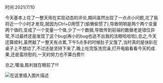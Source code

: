 
<BlogInfo id="1056" title="快乐星球的功能基本完成!" author="白日梦想猿" pv=0 read_times=0 pre_cost_time="19" category="开发记录" tag_list="['开发记录']" create_time="2021.07.10 20:37:13.529879" update_time="2021.07.12 00:18:28" />

时间:2021/7/10

今天基本上花了一整天用在实现动态的评论,期间虽然出现了一点点小问题,花了我将近一个小时才发现,就因为Ctrl+D用惯了(偷懒偷惯了),导致明明是两个两个变量两个值的,变成了一个变量一个值,少了一个数据,导致传到前端的数据老是错位异常,不过最终还是发现了这个bug(再小的bug也逃不出我的法眼哈哈哈),总之,今天还算顺利,虽然敲了一整天有点累,下午5点多的时候肚子又饿了,当时真的是快趴在桌子上不想动了,不过还是坚持下来了,晚上吃完饭洗完澡,打开电脑看看今天的成果,还是蛮欣慰的,一天的努力也不算白费!!!

总之,噶油,胜利就在眼前了!!!  

![在这里插入图片描述](https://img-blog.csdnimg.cn/20210710204003748.gif)  

  


